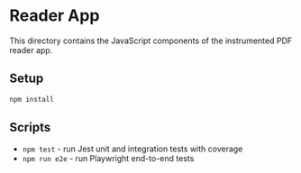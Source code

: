 # Reader App

This directory contains the JavaScript components of the instrumented PDF reader app.

## Setup

```bash
npm install
```

## Scripts

- `npm test` - run Jest unit and integration tests with coverage
- `npm run e2e` - run Playwright end-to-end tests

